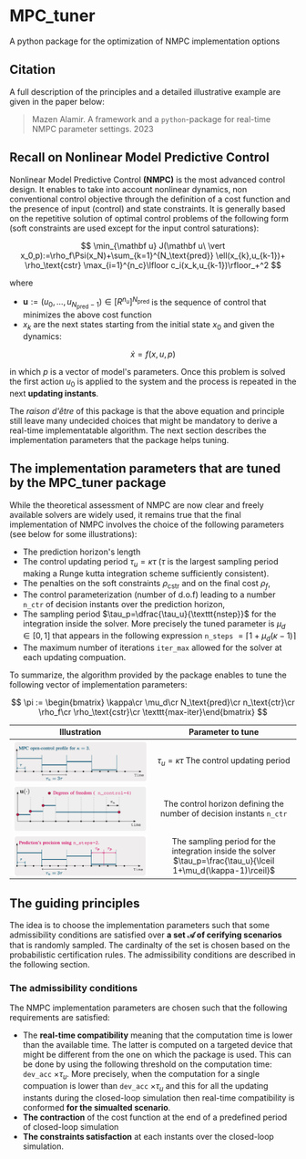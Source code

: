 # MPC_tuner
A python package for the optimization of NMPC implementation options

## Citation
A full description of the principles and a detailed illustrative example are given in the paper below:

> Mazen Alamir. A framework and a `python`-package for real-time NMPC parameter settings. 2023 

## Recall on Nonlinear Model Predictive Control

Nonlinear Model Predictive Control **(NMPC)** is the most advanced control design. It enables to take into account nonlinear dynamics, non conventional control objective through the definition of a cost function and the presence of input (control) and state constraints. It is generally based on the repetitive solution of optimal control problems of the following form (soft constraints are used except for the input control saturations):

$$
\min_{\mathbf u} J(\mathbf u\ \vert x_0,p):=\rho_f\Psi(x_N)+\sum_{k=1}^{N_\text{pred}} \ell(x_{k},u_{k-1})+ \rho_\text{cstr} \max_{i=1}^{n_c}\lfloor c_i(x_k,u_{k-1})\rfloor_+^2
$$

where 

- $\mathbf u:=(u_0,\dots,u_{N_\text{pred}-1})\in \mathbb [R^{n_u}]^{N_\text{pred}}$ is the sequence of control that minimizes the above cost function 
- $x_k$ are the next states starting from the initial state $x_0$ and given the dynamics: 

$$
\dot x = f(x,u,p)
$$

in which $p$ is a vector of model's parameters. Once this problem is solved the first action $u_0$ is applied to the system and the process is repeated in the next **updating instants**. 

The *raison d'être* of this package is that the above equation and principle still leave many undecided choices that might be mandatory to derive a real-time implementatable algorithm. The next section describes the implementation parameters that the package helps tuning. 

## The implementation parameters that are tuned by the MPC_tuner package

While the theoretical assessment of NMPC are now clear and freely available solvers are widely used, it remains true that the final implementation of NMPC involves the choice of the following parameters (see below for some illustrations):

- The prediction horizon's length
- The control updating period $\tau_u=\kappa \tau$ ($\tau$ is the largest sampling period making a Runge kutta integration scheme sufficiently consistent). 
- The penalties on the soft constraints $\rho_\text{cstr}$ and on the final cost $\rho_f$,
- The control parameterization (number of d.o.f) leading to a number `n_ctr` of decision instants over the prediction horizon,
- The sampling period $\tau_p=\dfrac{\tau_u}{\texttt{nstep}}$ for the integration inside the solver. More precisely the tuned parameter is $\mu_d\in [0,1]$ that appears in the following expression `n_steps` $=\lceil 1+\mu_d(\kappa-1)\rceil$
- The maximum number of iterations `iter_max` allowed for the solver at each updating compuation.

To summarize, the algorithm provided by the package enables to tune the following vector of implementation parameters: 

$$
\pi := \begin{bmatrix} \kappa\cr \mu_d\cr N_\text{pred}\cr n_\text{ctr}\cr \rho_f\cr \rho_\text{cstr}\cr \texttt{max-iter}\end{bmatrix}
$$

| Illustration   |      Parameter to tune     | 
|:----------:|:-------------:|
|  <img align="center" src="https://github.com/mazenalamir/MPC_tuner/blob/main/images/tau_u.png" width="100%"> |  $\tau_u=\kappa\tau$ The control updating period | 
|  <img align="center" src="https://github.com/mazenalamir/MPC_tuner/blob/main/images/dof.png" width="100%"> |  The control horizon defining the number of decision instants `n_ctr` |
|  <img align="center" src="https://github.com/mazenalamir/MPC_tuner/blob/main/images/tau_p.png" width="100%"> |  The sampling period for the integration inside the solver $\tau_p=\frac{\tau_u}{\lceil 1+\mu_d(\kappa-1)\rceil}$ | 

## The guiding principles 

The idea is to choose the implementation parameters such that some admissibility conditions are satisfied over **a set $\mathcal A$ of cerifying scenarios** that is randomly sampled. The cardinalty of the set is chosen based on the probabilistic certification rules. The admissibility conditions are described in the following section. 

### The admissibility conditions
The NMPC implementation parameters are chosen such that the following requirements are satisfied:

- The **real-time compatibility** meaning that the computation time is lower than the available time. The latter is computed on a targeted device that might be different from the one on which the package is used. This can be done by using the following threshold on the computation time: `dev_acc` $\times \tau_u$. More precisely, when the computation for a single compuation is lower than `dev_acc` $\times \tau_u$ and this for all the updating instants during the closed-loop simulation then real-time compatibility is conformed **for the simualted scenario**.
- **The contraction** of the cost function at the end of a predefined period of closed-loop simulation
- **The constraints satisfaction** at each instants over the closed-loop simulation. 



